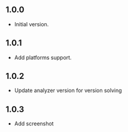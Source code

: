 ## 1.0.0

- Initial version.

## 1.0.1

- Add platforms support.

## 1.0.2

- Update analyzer version for version solving

## 1.0.3

- Add screenshot
